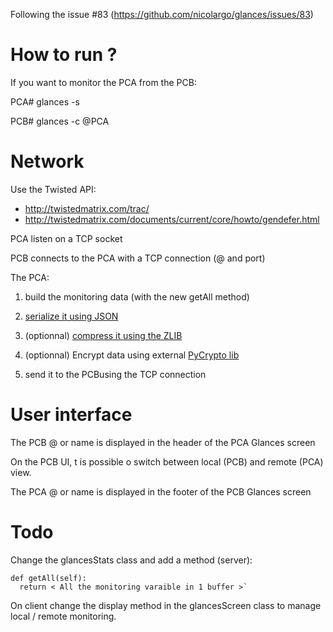 Following  the issue #83 (https://github.com/nicolargo/glances/issues/83)

# How to run ?

If you want to monitor the PCA from the PCB:

PCA# glances -s

PCB# glances -c @PCA

# Network

Use the Twisted API: 

* http://twistedmatrix.com/trac/
* http://twistedmatrix.com/documents/current/core/howto/gendefer.html

PCA listen on a TCP socket

PCB connects to the PCA with a TCP connection (@ and port)

The PCA:

1. build the monitoring data (with the new getAll method)

2. [serialize it using JSON](http://docs.python.org/library/json.html)

3. (optionnal) [compress it using the ZLIB](http://docs.python.org/library/zlib.html)

4. (optionnal) Encrypt data using external [PyCrypto lib](http://pypi.python.org/pypi/pycrypto/2.6)

5. send it to the PCBusing the TCP connection

# User interface

The PCB @ or name is displayed in the header of the PCA Glances screen

On the PCB UI, t is possible o switch between local (PCB) and remote (PCA) view.

The PCA @ or name is displayed in the footer of the PCB Glances screen

# Todo

Change the glancesStats class and add a method (server):

    def getAll(self):
      return < All the monitoring varaible in 1 buffer >` 

On client change the display method in the glancesScreen class to manage local / remote monitoring.